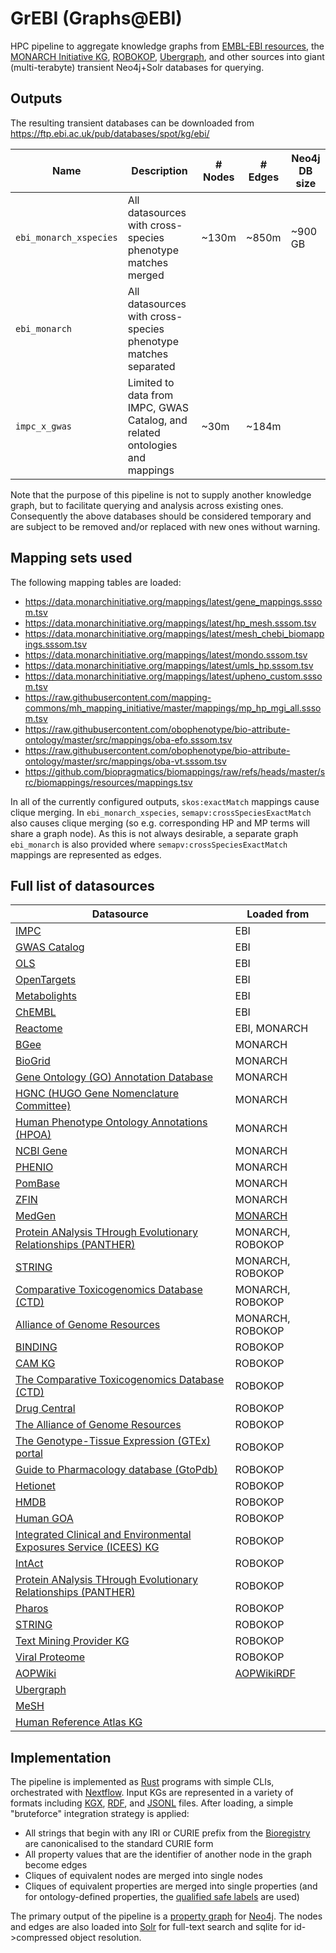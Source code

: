 # GrEBI (Graphs@EBI)

HPC pipeline to aggregate knowledge graphs from [EMBL-EBI resources](https://www.ebi.ac.uk/services/data-resources-and-tools), the [MONARCH Initiative KG](https://monarch-initiative.github.io/monarch-ingest/Sources/), [ROBOKOP](https://robokop.renci.org/), [Ubergraph](https://github.com/INCATools/ubergraph), and other sources into giant (multi-terabyte) transient Neo4j+Solr databases for querying.

## Outputs

The resulting transient databases can be downloaded from https://ftp.ebi.ac.uk/pub/databases/spot/kg/ebi/

| Name | Description | # Nodes | # Edges | Neo4j DB size
| ---------- | ------ | --- | --- | --- |
| `ebi_monarch_xspecies` | All datasources with cross-species phenotype matches merged | ~130m | ~850m | ~900 GB |
| `ebi_monarch` | All datasources with cross-species phenotype matches separated | | | |
| `impc_x_gwas` | Limited to data from IMPC, GWAS Catalog, and related ontologies and mappings | ~30m |  ~184m |  |

Note that the purpose of this pipeline is not to supply another knowledge graph, but to facilitate querying and analysis across existing ones. Consequently the above databases should be considered temporary and are subject to be removed and/or replaced with new ones without warning.

## Mapping sets used
 
The following mapping tables are loaded:

* https://data.monarchinitiative.org/mappings/latest/gene_mappings.sssom.tsv
* https://data.monarchinitiative.org/mappings/latest/hp_mesh.sssom.tsv
* https://data.monarchinitiative.org/mappings/latest/mesh_chebi_biomappings.sssom.tsv
* https://data.monarchinitiative.org/mappings/latest/mondo.sssom.tsv
* https://data.monarchinitiative.org/mappings/latest/umls_hp.sssom.tsv
* https://data.monarchinitiative.org/mappings/latest/upheno_custom.sssom.tsv
* https://raw.githubusercontent.com/mapping-commons/mh_mapping_initiative/master/mappings/mp_hp_mgi_all.sssom.tsv
* https://raw.githubusercontent.com/obophenotype/bio-attribute-ontology/master/src/mappings/oba-efo.sssom.tsv
* https://raw.githubusercontent.com/obophenotype/bio-attribute-ontology/master/src/mappings/oba-vt.sssom.tsv
* https://github.com/biopragmatics/biomappings/raw/refs/heads/master/src/biomappings/resources/mappings.tsv

In all of the currently configured outputs, `skos:exactMatch` mappings cause clique merging. In `ebi_monarch_xspecies`, `semapv:crossSpeciesExactMatch` also causes clique merging (so e.g. corresponding HP and MP terms will share a graph node). As this is not always desirable, a separate graph `ebi_monarch` is also provided where `semapv:crossSpeciesExactMatch` mappings are represented as edges.

## Full list of datasources

| Datasource | Loaded from |
| ---------- | ------ |
| [IMPC](https://www.mousephenotype.org/) | EBI
| [GWAS Catalog](https://www.ebi.ac.uk/gwas) | EBI
| [OLS](https://www.ebi.ac.uk/ols4) | EBI
| [OpenTargets](https://www.opentargets.org/) | EBI
| [Metabolights](https://www.ebi.ac.uk/metabolights) | EBI
| [ChEMBL](https://www.ebi.ac.uk/chembl/) | EBI
| [Reactome](https://reactome.org/) | EBI, MONARCH
| [BGee](https://www.bgee.org/about/) | MONARCH
| [BioGrid](https://thebiogrid.org/) | MONARCH
| [Gene Ontology (GO) Annotation Database](https://monarch-initiative.github.io/monarch-ingest/Sources/go/) | MONARCH
| [HGNC (HUGO Gene Nomenclature Committee)](https://www.genenames.org/) | MONARCH
| [Human Phenotype Ontology Annotations (HPOA)](https://hpo.jax.org/data/annotations) | MONARCH
| [NCBI Gene](https://monarch-initiative.github.io/monarch-ingest/Sources/ncbi/) | MONARCH
| [PHENIO](https://monarch-initiative.github.io/monarch-ingest/Sources/phenio/) | MONARCH
| [PomBase](https://www.pombase.org) | MONARCH
| [ZFIN](https://monarch-initiative.github.io/monarch-ingest/Sources/zfin/) | MONARCH
| [MedGen](https://www.ncbi.nlm.nih.gov/mesh/) | [MONARCH](https://github.com/monarch-initiative/medgen)
| [Protein ANalysis THrough Evolutionary Relationships (PANTHER)](http://pantherdb.org/) | MONARCH, ROBOKOP
| [STRING](https://string-db.org/) | MONARCH, ROBOKOP
| [Comparative Toxicogenomics Database (CTD)](http://ctdbase.org/about/) | MONARCH, ROBOKOP
| [Alliance of Genome Resources](https://www.alliancegenome.org/) | MONARCH, ROBOKOP
| [BINDING](https://www.bindingdb.org/) | ROBOKOP
| [CAM KG](https://robokop.renci.org/api-docs/docs/automat/cam-kg) | ROBOKOP
| [The Comparative Toxicogenomics Database (CTD)](http://ctdbase.org/about/) | ROBOKOP
| [Drug Central](https://drugcentral.org/) | ROBOKOP
| [The Alliance of Genome Resources](https://www.alliancegenome.org/) | ROBOKOP
| [The Genotype-Tissue Expression (GTEx) portal](https://gtexportal.org/home) | ROBOKOP
| [Guide to Pharmacology database (GtoPdb)](http://www.guidetopharmacology.org) | ROBOKOP
| [Hetionet](https://het.io/) | ROBOKOP
| [HMDB](https://hmdb.ca/) | ROBOKOP
| [Human GOA](https://www.ebi.ac.uk/GOA/index) | ROBOKOP
| [Integrated Clinical and Environmental Exposures Service (ICEES) KG](https://github.com/NCATSTranslator/Translator-All/wiki/Exposures-Provider-ICEES) | ROBOKOP
| [IntAct](https://www.ebi.ac.uk/intact/home) | ROBOKOP
| [Protein ANalysis THrough Evolutionary Relationships (PANTHER)](http://pantherdb.org/) | ROBOKOP
| [Pharos](https://pharos.nih.gov/) | ROBOKOP
| [STRING](https://string-db.org/) | ROBOKOP
| [Text Mining Provider KG](https://github.com/NCATSTranslator/Translator-All/wiki/Text-Mining-Provider) | ROBOKOP
| [Viral Proteome](https://www.ebi.ac.uk/GOA/proteomes) | ROBOKOP
| [AOPWiki](https://aopwiki.org/) | [AOPWikiRDF](https://github.com/marvinm2/AOPWikiRDF)
| [Ubergraph](https://github.com/INCATools/ubergraph)
| [MeSH](https://www.ncbi.nlm.nih.gov/mesh/)
| [Human Reference Atlas KG](https://humanatlas.io/)


## Implementation

The pipeline is implemented as [Rust](https://www.rust-lang.org/) programs with simple CLIs, orchestrated with [Nextflow](https://www.nextflow.io/). Input KGs are represented in a variety of formats including [KGX](https://github.com/biolink/kgx), [RDF](https://www.w3.org/RDF/), and [JSONL](https://jsonlines.org/) files. After loading, a simple "bruteforce" integration strategy is applied:

* All strings that begin with any IRI or CURIE prefix from the [Bioregistry](https://bioregistry.io/) are canonicalised to the standard CURIE form
* All property values that are the identifier of another node in the graph become edges
* Cliques of equivalent nodes are merged into single nodes
* Cliques of equivalent properties are merged into single properties (and for ontology-defined properties, the [qualified safe labels](https://github.com/VirtualFlyBrain/neo4j2owl/blob/master/README.md) are used)

The primary output of the pipeline is a [property graph](https://docs.oracle.com/en/database/oracle/property-graph/22.2/spgdg/what-are-property-graphs.html) for [Neo4j](https://github.com/neo4j/neo4j). The nodes and edges are also loaded into [Solr](https://solr.apache.org/) for full-text search and sqlite for id->compressed object resolution.




